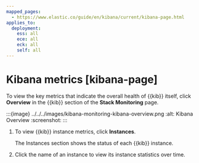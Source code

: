 ```yaml
---
mapped_pages:
  - https://www.elastic.co/guide/en/kibana/current/kibana-page.html
applies_to:
  deployment:
    ess: all
    ece: all
    eck: all
    self: all
---
```




# Kibana metrics [kibana-page]


To view the key metrics that indicate the overall health of {{kib}} itself, click **Overview** in the {{kib}} section of the **Stack Monitoring** page.

:::{image} ../../../images/kibana-monitoring-kibana-overview.png
:alt: Kibana Overview
:screenshot:
:::

1. To view {{kib}} instance metrics, click **Instances**.

    The Instances section shows the status of each {{kib}} instance.

2. Click the name of an instance to view its instance statistics over time.
